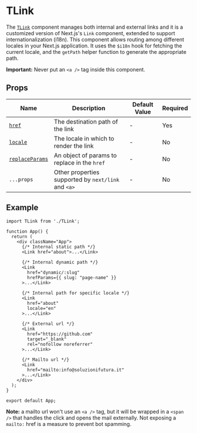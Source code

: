 # TLink

The [`TLink`](../../src/components/client/TLink.tsx) component manages both internal and external links and it is a customized version of Next.js's `Link` component, extended to support internationalization (i18n). This component allows routing among different locales in your Next.js application. It uses the `$i18n` hook for fetching the current locale, and the `getPath` helper function to generate the appropriate path.

**Important:** Never put an `<a />` tag inside this component.

## Props

| Name           | Description                                        | Default Value | Required |
|----------------|----------------------------------------------------|---------------|----------|
| [`href`](../../src/types/routes.ts)         | The destination path of the link                   | -             | Yes      |
| [`locale`](../../src/types/i18n.d.ts)       | The locale in which to render the link             | -             | No       |
| [`replaceParams`](../../src/types/routes.ts)| An object of params to replace in the `href`       | -             | No       |
| `...props`     | Other properties supported by `next/link` and `<a>`| -             | No       |

## Example

```tsx
import TLink from './TLink';

function App() {
  return (
    <div className="App">
      {/* Internal static path */}
      <Link href="about">...</Link>

      {/* Internal dynamic path */}
      <Link
        href="dynamic/:slug"
        hrefParams={{ slug: "page-name" }}
      >...</Link>

      {/* Internal path for specific locale */}
      <Link
        href="about"
        locale="en"
      >...</Link>

      {/* External url */}
      <Link
        href="https://github.com"
        target="_blank"
        rel="nofollow noreferrer"
      >...</Link>

      {/* Mailto url */}
      <Link
        href="mailto:info@soluzionifutura.it"
      >...</Link>
    </div>
  );
}

export default App;
```

**Note:** a mailto url won't use an `<a />` tag, but it will be wrapped in a `<span />` that handles the click and opens the mail externally. Not exposing a `mailto:` href is a measure to prevent bot spamming.
